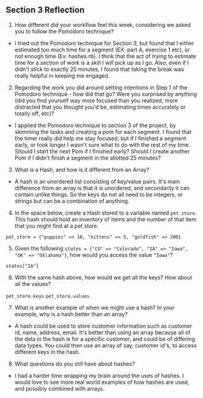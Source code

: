 ## Section 3 Reflection

1. How different did your workflow feel this week, considering we asked you to follow the Pomodoro technique?

* I tried out the Pomodoro technique for Section 3, but found that I either estimated too much time for a segment (EX: part A, exercise 1 etc), or not enough time (Ex: hashes.rb). I think that the act of _trying_ to estimate time for a section of work is a skill I will pick up as I go.  Also, even if I didn't stick to exactly 25 minutes, I found that taking the break was really helpful in keeping me engaged.

2. Regarding the work you did around setting intentions in Step 1 of the Pomodoro technique - how did that go? Were you surprised by anything (did you find yourself way more focused than you realized, more distracted that you thought you'd be, estimating times accurately or totally off, etc)?

* I applied the Pomodoro technique to section 3 of the project, by skimming the tasks and creating a pom for each segment.  I found that the timer really did help me stay focused, but if I finished a segment early, or took longer I wasn't sure what to do with the rest of my time.  Should I start the next Pom if I finished early? Should I create another Pom if I didn't finish a segment in the allotted 25 minutes?

3. What is a Hash, and how is it different from an Array?

* A hash is an unordered list consisting of key/value pairs.  It's main difference from an array is that it is unordered, and secondarily it can contain unlike things. So the keys do not all need to be integers, or strings but can be a combination of anything.

4. In the space below, create a Hash stored to a variable named `pet_store`.  This hash should hold an inventory of items and the number of that item that you might find at a pet store.

`pet_store = {"puppies" => 10, "kittens" => 5, "goldfish" => 200}`


5. Given the following `states = {"CO" => "Colorado", "IA" => "Iowa", "OK" => "Oklahoma"}`, how would you access the value `"Iowa"`?

`states["IA"]`

6. With the same hash above, how would we get all the keys?  How about all the values?

`pet_store.keys`
`pet_store.values`

7. What is another example of when we might use a hash?  In your example, why is a hash better than an array?
* A hash could be used to store customer information such as customer id, name, address, email.  It's better than using an array because all of the data in the hash is for a specific customer, and could be of differing data types.  You could then use an array of say, customer id's, to access different keys in the hash.

8. What questions do you still have about hashes?
* I had a harder time wrapping my brain around the uses of hashes.  I would love to see more real world examples of how hashes are used, and possibly combined with arrays.
